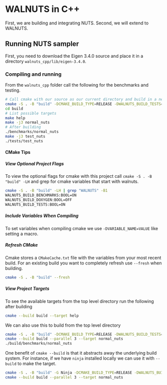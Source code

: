 # WALNUTS in C++

First, we are building and integrating NUTS.  Second, we will extend to WALNUTS.

## Running NUTS sampler

First, you need to download the Eigen 3.4.0 source and place it in a directory `walnuts_cpp/lib/eigen-3.4.0`.

### Compiling and running

From the `walnuts_cpp` folder call the following for the benchmarks and testing.

```bash
# Call cmake with our source as our current directory and build in a new folder "build"
cmake -S . -B "build" -DCMAKE_BUILD_TYPE=RELEASE -DWALNUTS_BUILD_TESTS=ON -DWALNUTS_BUILD_BENCHMARKS=ON
cd build
# List possible targets
make help
make -j3 normal_nuts
# After building
./benchmarks/normal_nuts
make -j3 test_nuts
./tests/test_nuts
```

#### CMake Tips

##### View Optional Project Flags

To view the optional flags for cmake with this project call `cmake -S . -B "build" -LH` and grep for cmake variables that start with walnuts.

```bash
cmake -S . -B "build" -LH | grep "WALNUTS" -B1
WALNUTS_BUILD_BENCHMARKS:BOOL=ON
WALNUTS_BUILD_DOXYGEN:BOOL=OFF
WALNUTS_BUILD_TESTS:BOOL=ON
```

##### Include Variables When Compiling

To set variables when compiling cmake we use `-DVARIABLE_NAME=VALUE` like setting a macro.

##### Refresh CMake

Cmake stores a `CMakeCache.txt` file with the variables from your most recent build.
For an existing build you want to completely refresh use `--fresh` when building.

```bash
cmake -S . -B "build" --fresh
```

##### View Project Targets

To see the available targets from the top level directory run the following after building

```bash
cmake --build build --target help
```

We can also use this to build from the top level directory

```bash
cmake -S . -B "build" -DCMAKE_BUILD_TYPE=RELEASE -DWALNUTS_BUILD_TESTS=ON -DWALNUTS_BUILD_BENCHMARKS=ON
cmake --build build --parallel 3 --target normal_nuts
./build/benchmarks/normal_nuts
```

One benefit of `cmake --build` is that it abstracts away the underlying build system.
For instance, if we have `ninja` installed locally we can use it with `--build` to make the target.

```bash
cmake -S . -B "build" -G Ninja -DCMAKE_BUILD_TYPE=RELEASE -DWALNUTS_BUILD_TESTS=ON -DWALNUTS_BUILD_BENCHMARKS=ON
cmake --build build --parallel 3 --target normal_nuts
```
